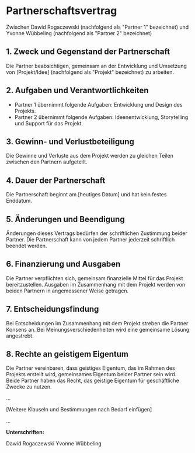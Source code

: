 # Partnerschaftsvertrag

Zwischen Dawid Rogaczewski (nachfolgend als "Partner 1" bezeichnet)
und Yvonne Wübbeling (nachfolgend als "Partner 2" bezeichnet)

## 1. Zweck und Gegenstand der Partnerschaft
Die Partner beabsichtigen, gemeinsam an der Entwicklung und Umsetzung von [Projekt/Idee] (nachfolgend als "Projekt" bezeichnet) zu arbeiten.

## 2. Aufgaben und Verantwortlichkeiten
- Partner 1 übernimmt folgende Aufgaben: Entwicklung und Design des Projekts.
- Partner 2 übernimmt folgende Aufgaben: Ideenentwicklung, Storytelling und Support für das Projekt.

## 3. Gewinn- und Verlustbeteiligung
Die Gewinne und Verluste aus dem Projekt werden zu gleichen Teilen zwischen den Partnern aufgeteilt.

## 4. Dauer der Partnerschaft
Die Partnerschaft beginnt am [heutiges Datum] und hat kein festes Enddatum.

## 5. Änderungen und Beendigung
Änderungen dieses Vertrags bedürfen der schriftlichen Zustimmung beider Partner. Die Partnerschaft kann von jedem Partner jederzeit schriftlich beendet werden.

## 6. Finanzierung und Ausgaben
Die Partner verpflichten sich, gemeinsam finanzielle Mittel für das Projekt bereitzustellen. Ausgaben im Zusammenhang mit dem Projekt werden von beiden Partnern in angemessener Weise getragen.

## 7. Entscheidungsfindung
Bei Entscheidungen im Zusammenhang mit dem Projekt streben die Partner Konsens an. Bei Meinungsverschiedenheiten wird eine gemeinsame Lösung angestrebt.

## 8. Rechte an geistigem Eigentum
Die Partner vereinbaren, dass geistiges Eigentum, das im Rahmen des Projekts erstellt wird, gemeinsames Eigentum beider Partner sein wird. Beide Partner haben das Recht, das geistige Eigentum für geschäftliche Zwecke zu nutzen.

...

[Weitere Klauseln und Bestimmungen nach Bedarf einfügen]

...

**Unterschriften:**

Dawid Rogaczewski                   Yvonne Wübbeling
